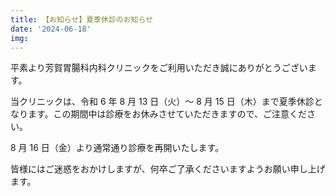 ```yaml
---
title: 【お知らせ】夏季休診のお知らせ
date: '2024-06-18'
img:
---
```


平素より芳賀胃腸科内科クリニックをご利用いただき誠にありがとうございます。

当クリニックは、令和 6 年 8 月 13 日（火）～ 8 月 15 日（木）まで夏季休診となります。この期間中は診療をお休みさせていただきますので、ご注意ください。

8 月 16 日（金）より通常通り診療を再開いたします。

皆様にはご迷惑をおかけしますが、何卒ご了承くださいますようお願い申し上げます。
